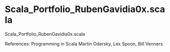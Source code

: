 # Scala_Portfolio_RubenGavidia0x.scala
Scala_Portfolio_RubenGavidia0x.scala

References:
Programming in Scala Martin Odersky, Lex Spoon, Bill Venners
